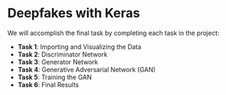 # Deepfakes with Keras

We will accomplish the final task by completing each task in the project:

* <b>Task 1</b>: Importing and Visualizing the Data
* <b>Task 2</b>: Discriminator Network
* <b>Task 3</b>: Generator Network
* <b>Task 4</b>: Generative Adversarial Network (GAN)
* <b>Task 5</b>: Training the GAN
* <b>Task 6</b>: Final Results
